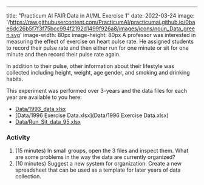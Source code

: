 ---
title: "Practicum AI FAIR Data in AI/ML Exercise 1"
date: 2022-03-24
image: '/https://raw.githubusercontent.com/PracticumAI/practicumai.github.io/0bae6dc26b5f7f3f75bcc994f2192d1499f926a8/images/icons/noun_Data_green.svg'
image-width: 80px
image-height: 80px
A professor was interested in measuring the effect of exercise on heart pulse rate. He assigned students to record their pulse rate and then either run for one minute or sit for one minute and then record their pulse rate again.

In addition to their pulse, other information about their lifestyle was collected including height, weight, age gender, and smoking and drinking habits.

This experiment was performed over 3-years and the data files for each year are available to you here:
  * [Data/1993_data.xlsx](Data/1993_data.xlsx)
  * [Data/1996 Exercise Data.xlsx](Data/1996 Exercise Data.xlsx)
  * [Data/Run_Sit_data_95.xlsx](Data\Run_Sit_data_95.xlsx)

### Activity

1. (15 minutes) In small groups, open the 3 files and inspect them. What are some problems in the way the data are currently organized?
1. (10 minutes) Suggest a new system for organization. Create a new spreadsheet that can be used as a template for later years of data collection.
